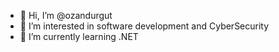 - 👋 Hi, I’m @ozandurgut
- 👀 I’m interested in software development and CyberSecurity
- 🌱 I’m currently learning .NET


<!---
ozandurgut/ozandurgut is a ✨ special ✨ repository because its `README.md` (this file) appears on your GitHub profile.
You can click the Preview link to take a look at your changes.
--->

